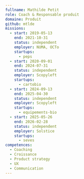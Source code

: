 ```yaml
---
fullname: Mathilde Petit
role: Coach & Responsable produit
domaine: Produit
github: mtlde
missions:
  - start: 2019-05-13
    end: 2021-10-31
    status: independent
    employer: NUMA, OCTo
    startups:
      - peps
  - start: 2020-09-01
    end: 2024-07-31
    status: independent
    employer: Scopyleft
    startups:
      - cartobio
  - start: 2024-09-13
    end: 2025-04-30
    status: independent
    employer: Scopyleft
    startups:
      - equipements-bio
  - start: 2025-05-26
    end: 2026-02-28
    status: independent
    employer: Solstice
    startups:
      - seves
competences:
  - Coaching
  - Croissance
  - Product strategy
  - UX
  - Communication
---
```

